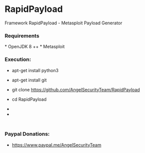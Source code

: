 # RapidPayload
Framework RapidPayload - Metasploit Payload Generator 

<h3> Requirements </h3>
 * OpenJDK 8 ++
 * Metasploit
<h3> Execution: </h3>

* apt-get install python3

* apt-get install git 

* git clone https://github.com/AngelSecurityTeam/RapidPayload

* cd RapidPayload

*

* 

<h3>  </h3>

<img src="">

<h3> Paypal Donations: </h3>

* https://www.paypal.me/AngelSecurityTeam
